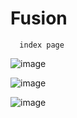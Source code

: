 # Fusion  

    
      index page

![image](https://user-images.githubusercontent.com/88283829/224869748-621164f6-2d49-4dfb-b8f7-1625946d2c86.png)



![image](https://user-images.githubusercontent.com/88283829/224869367-de7960f1-41f4-462d-9791-e906021c1f95.png)


![image](https://user-images.githubusercontent.com/88283829/224875937-dcf9a3c8-37d1-425e-8ba1-0ed99abb4615.png)
